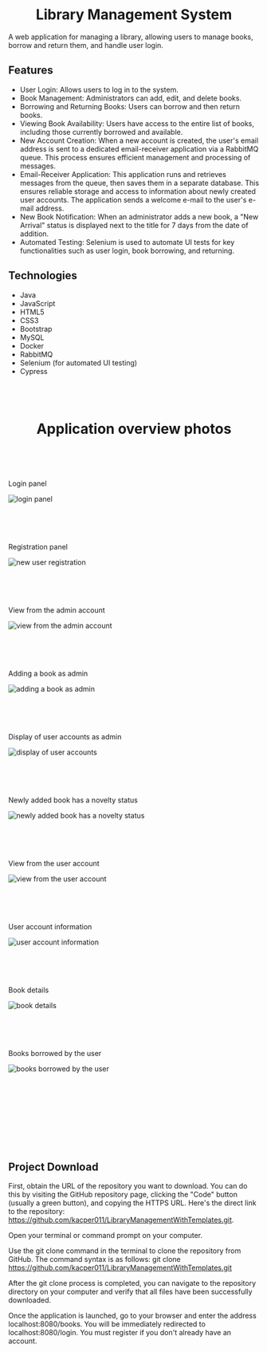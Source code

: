 <h1 align="center">Library Management System</h1>

A web application for managing a library, allowing users to manage books, borrow and return them, and handle user login.
## Features

- User Login: Allows users to log in to the system.
- Book Management: Administrators can add, edit, and delete books.
- Borrowing and Returning Books: Users can borrow and then return books.
- Viewing Book Availability: Users have access to the entire list of books, including those currently borrowed and available.
- New Account Creation: When a new account is created, the user's email address is sent to a dedicated email-receiver application via a RabbitMQ queue. This process ensures efficient management and processing of messages.
- Email-Receiver Application: This application runs and retrieves messages from the queue, then saves them in a separate database. This ensures reliable storage and access to information about newly created user accounts. The application sends a welcome e-mail to the user's e-mail address.
- New Book Notification: When an administrator adds a new book, a "New Arrival" status is displayed next to the title for 7 days from the date of addition.
- Automated Testing: Selenium is used to automate UI tests for key functionalities such as user login, book borrowing, and returning.

## Technologies

- Java
- JavaScript
- HTML5
- CSS3
- Bootstrap
- MySQL
- Docker
- RabbitMQ
- Selenium (for automated UI testing)
- Cypress
<br><br><br><br>

<h1 align="center">Application overview photos</h1>
<br><br><br>

Login panel

<img src="images/login panel.png" alt="login panel">

<br><br><br>

Registration panel

<img src="images/new user registration.png" alt="new user registration">

<br><br><br>

View from the admin account

<img src="images/view from the admin account.png" alt="view from the admin account">

<br><br><br>

Adding a book as admin

<img src="images/adding a book as admin.png" alt="adding a book as admin">

<br><br><br>

Display of user accounts as admin

<img src="images/display of user accounts.png" alt="display of user accounts">

<br><br><br>

Newly added book has a novelty status

<img src="images/newly added book has a novelty status.png" alt="newly added book has a novelty status">

<br><br><br>

View from the user account

<img src="images/view from the user account.png" alt="view from the user account">

<br><br><br>

User account information

<img src="images/user account information.png" alt="user account information">

<br><br><br>

Book details

<img src="images/book details.png" alt="book details">

<br><br><br>

Books borrowed by the user

<img src="images/books borrowed by the user.png" alt="books borrowed by the user">

<br><br><br>




<br><br><br><br>

## Project Download
First, obtain the URL of the repository you want to download. You can do this by visiting the GitHub repository page, clicking the "Code" button (usually a green button), and copying the HTTPS URL. Here's the direct link to the repository: https://github.com/kacper011/LibraryManagementWithTemplates.git.

Open your terminal or command prompt on your computer.

Use the git clone command in the terminal to clone the repository from GitHub. The command syntax is as follows:
git clone https://github.com/kacper011/LibraryManagementWithTemplates.git

After the git clone process is completed, you can navigate to the repository directory on your computer and verify that all files have been successfully downloaded.

Once the application is launched, go to your browser and enter the address localhost:8080/books. You will be immediately redirected to localhost:8080/login. You must register if you don't already have an account.

